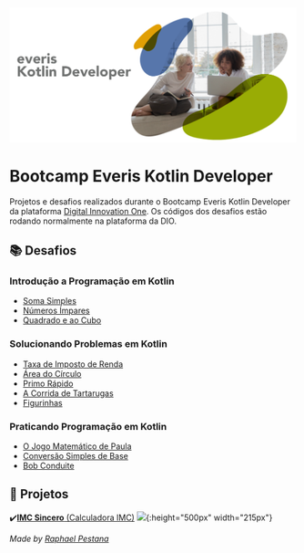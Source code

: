 ![](https://github.com/raphael-pestana/Bootcamp-Everis-Kotlin-Developer/blob/main/Desafios%20em%20Kotlin/Bootcamp-Everis-Kotlin-Developer-IMG.png)

# Bootcamp Everis Kotlin Developer

Projetos e desafios realizados durante o Bootcamp Everis Kotlin Developer da plataforma [Digital Innovation One](https://digitalinnovation.one/). Os códigos dos desafios estão rodando normalmente na plataforma da DIO.

## **📚 Desafios**

### Introdução a Programação em Kotlin

- [Soma Simples](https://github.com/raphael-pestana/Bootcamp-Everis-Kotlin-Developer/blob/main/Desafios%20em%20Kotlin/Introdu%C3%A7%C3%A3o%20a%20Programa%C3%A7%C3%A3o%20em%20Kotlin/Soma%20Simples.kt)
- [Números Ímpares](https://github.com/raphael-pestana/Bootcamp-Everis-Kotlin-Developer/blob/main/Desafios%20em%20Kotlin/Introdu%C3%A7%C3%A3o%20a%20Programa%C3%A7%C3%A3o%20em%20Kotlin/N%C3%BAmeros%20%C3%8Dmpares.kt)
- [Quadrado e ao Cubo](https://github.com/raphael-pestana/Bootcamp-Everis-Kotlin-Developer/blob/main/Desafios%20em%20Kotlin/Introdu%C3%A7%C3%A3o%20a%20Programa%C3%A7%C3%A3o%20em%20Kotlin/Quadrado%20e%20ao%20Cubo.kt)

### Solucionando Problemas em Kotlin

- [Taxa de Imposto de Renda](https://github.com/raphael-pestana/Bootcamp-Everis-Kotlin-Developer/blob/main/Desafios%20em%20Kotlin/Solucionando%20Problemas%20em%20Kotlin/Taxa%20de%20Imposto%20de%20Renda.kt)
- [Área do Círculo](https://github.com/raphael-pestana/Bootcamp-Everis-Kotlin-Developer/blob/main/Desafios%20em%20Kotlin/Solucionando%20Problemas%20em%20Kotlin/%C3%81rea%20do%20C%C3%ADrculo.kt)
- [Primo Rápido](https://github.com/raphael-pestana/Bootcamp-Everis-Kotlin-Developer/blob/main/Desafios%20em%20Kotlin/Solucionando%20Problemas%20em%20Kotlin/Primo%20R%C3%A1pido.kt)
- [A Corrida de Tartarugas](https://github.com/raphael-pestana/Bootcamp-Everis-Kotlin-Developer/blob/main/Desafios%20em%20Kotlin/Solucionando%20Problemas%20em%20Kotlin/A%20Corrida%20de%20Tartarugas.kt)
- [Figurinhas](https://github.com/raphael-pestana/Bootcamp-Everis-Kotlin-Developer/blob/main/Desafios%20em%20Kotlin/Solucionando%20Problemas%20em%20Kotlin/Figurinhas.kt)

### Praticando Programação em Kotlin

- [O Jogo Matemático de Paula](https://github.com/raphael-pestana/Bootcamp-Everis-Kotlin-Developer/blob/main/Desafios%20em%20Kotlin/Praticando%20Programa%C3%A7%C3%A3o%20em%20Kotlin/O%20jogo%20Matem%C3%A1tico%20de%20Paula.kt)
- [Conversão Simples de Base](https://github.com/raphael-pestana/Bootcamp-Everis-Kotlin-Developer/blob/main/Desafios%20em%20Kotlin/Praticando%20Programa%C3%A7%C3%A3o%20em%20Kotlin/Convers%C3%A3o%20Simples%20de%20Base.kt)
- [Bob Conduite](https://github.com/raphael-pestana/Bootcamp-Everis-Kotlin-Developer/blob/main/Desafios%20em%20Kotlin/Praticando%20Programa%C3%A7%C3%A3o%20em%20Kotlin/Bob%20Conduite.kt)

## **:iphone: Projetos**

:heavy_check_mark:[**IMC Sincero** (Calculadora IMC)](https://github.com/raphael-pestana/Bootcamp-Everis-Kotlin-Developer/tree/main/Projetos/IMC-Sincero)
![](https://github.com/raphael-pestana/Bootcamp-Everis-Kotlin-Developer/blob/main/Projetos/IMC-Sincero/media/IMC-Sincero-Gif_Demo.gif){:height="500px" width="215px"}

*Made by [Raphael Pestana](https://www.linkedin.com/in/raphaelpestana)*